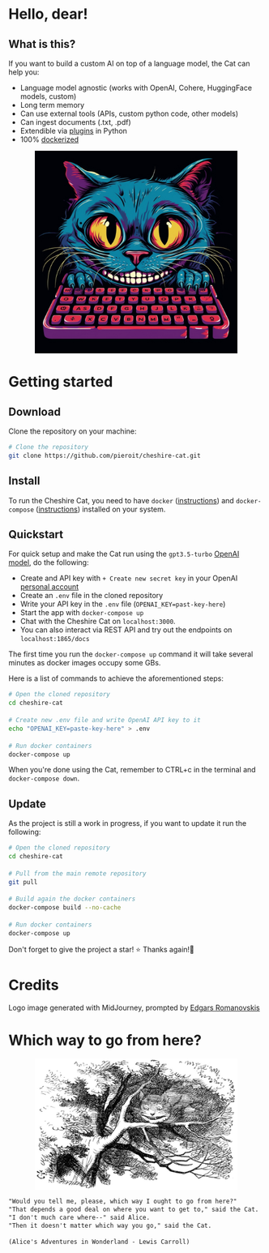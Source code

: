 # Hello, dear!


## What is this?

If you want to build a custom AI on top of a language model, the Cat can help you:

- Language model agnostic (works with OpenAI, Cohere, HuggingFace models, custom)
- Long term memory
- Can use external tools (APIs, custom python code, other models)
- Can ingest documents (.txt, .pdf)
- Extendible via [plugins](plugins/plugins.md) in Python
- 100% [dockerized](https://docs.docker.com/get-docker/)

<p align="center">
    <img align="center" src=assets/img/cheshire-cat-mj.png width=400px alt="Cheshire Cat logo generated by Midjourney">
</p>

# Getting started

## Download
Clone the repository on your machine:

```bash
# Clone the repository
git clone https://github.com/pieroit/cheshire-cat.git
```

## Install
To run the Cheshire Cat, you need to have `docker` ([instructions](https://docs.docker.com/engine/install/)) and `docker-compose` ([instructions](https://docs.docker.com/compose/install/)) installed on your system.

## Quickstart
For quick setup and make the Cat run using the `gpt3.5-turbo` [OpenAI model](https://platform.openai.com/docs/models/gpt-3-5), do the following:

- Create and API key with `+ Create new secret key` in your OpenAI [personal account](https://platform.openai.com/account/api-keys)
- Create an `.env` file in the cloned repository
- Write your API key in the `.env` file (`OPENAI_KEY=past-key-here`)
- Start the app with `docker-compose up`
- Chat with the Cheshire Cat on `localhost:3000`.
- You can also interact via REST API and try out the endpoints on `localhost:1865/docs`

The first time you run the `docker-compose up` command it will take several minutes as docker images occupy some GBs.

Here is a list of commands to achieve the aforementioned steps:

```bash
# Open the cloned repository
cd cheshire-cat

# Create new .env file and write OpenAI API key to it
echo "OPENAI_KEY=paste-key-here" > .env

# Run docker containers
docker-compose up
```
When you're done using the Cat, remember to CTRL+c in the terminal and `docker-compose down`.

## Update
As the project is still a work in progress, if you want to update it run the following:
```bash
# Open the cloned repository
cd cheshire-cat

# Pull from the main remote repository
git pull

# Build again the docker containers
docker-compose build --no-cache

# Run docker containers
docker-compose up
```
Don't forget to give the project a star! ⭐ Thanks again!🙏

[//]: # (## Roadmap)

[//]: # ()
[//]: # (- QA / tests)

[//]: # (- docs and tutorials)

[//]: # (- online demo)

[//]: # (- voice interface)

[//]: # (- more plugins shipped by default)

[//]: # (- &#40;surprise!!!&#41; PURR)

[//]: # ()
[//]: # (## Contributing)

[//]: # ()
[//]: # (If you have a suggestion that would make this better, open an issue and we can reason about it.)

[//]: # (If you want to contribute code, fork the repo and create a pull request.)

[//]: # ()
[//]: # (1. Try out the Cat)

[//]: # (1. Fork the Project)

[//]: # (2. Create your Feature Branch &#40;`git checkout -b feature/AmazingFeature`&#41;)

[//]: # (3. Commit your Changes &#40;`git commit -m 'Add some AmazingFeature'`&#41;)

[//]: # (4. Push to the Branch &#40;`git push origin feature/AmazingFeature`&#41;)

[//]: # (5. Open a Pull Request &#40;&#40;if it contains lots of code, please discuss it beforehand opening a issue&#41;&#41;)

[//]: # ()
[//]: # (You can start simply by:)

[//]: # (- Making tutorials and docs)

[//]: # (- Sharing on social media)

[//]: # ()
[//]: # (Don't forget to give the project a star! ⭐ Thanks again!🙏)

# Credits

Logo image generated with MidJourney, prompted by [Edgars Romanovskis](https://www.linkedin.com/in/edgars-romanovskis-b28826259/)

# Which way to go from here?

<p align="center">
    <img align="center" src=assets/img/cheshire-cat-tree-shade.jpg width=400px alt="Wikipedia picture of the Cheshire Cat">
</p>

    "Would you tell me, please, which way I ought to go from here?"
    "That depends a good deal on where you want to get to," said the Cat.
    "I don't much care where--" said Alice.
    "Then it doesn't matter which way you go," said the Cat.

    (Alice's Adventures in Wonderland - Lewis Carroll)

